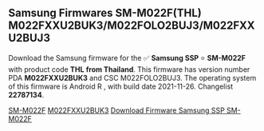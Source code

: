 <h2>Samsung Firmwares SM-M022F(THL) M022FXXU2BUK3/M022FOLO2BUJ3/M022FXXU2BUJ3</h2>
Download the Samsung firmware for the ✅ <strong>Samsung SSP </strong> ⭐ <strong>SM-M022F</strong> with product code <strong>THL</strong> <strong> from Thailand</strong>. This firmware has version number PDA <strong>M022FXXU2BUK3</strong> and CSC M022FOLO2BUJ3. The operating system of this firmware is Android R , with build date 2021-11-26. Changelist <strong>22787134</strong>.


[SM-M022F](https://samfirm.shop/samsung/model/SM-M022F)
[M022FXXU2BUK3](https://samfirm.shop/samsung/pda/M022FXXU2BUK3)
[Download Firmware Samsung SSP SM-M022F](https://samfirm.shop/samsung/firmware/478101)
